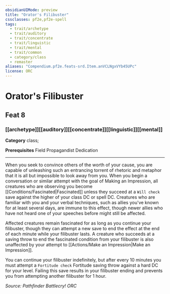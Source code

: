 ```yaml
---
obsidianUIMode: preview
title: "Orator's Filibuster"
cssclasses: pf2e,pf2e-spell
tags:
  - trait/archetype
  - trait/auditory
  - trait/concentrate
  - trait/linguistic
  - trait/mental
  - trait/common
  - category/class
  - remaster
aliases: "Compendium.pf2e.feats-srd.Item.anVCLNgxVYb45UPc"
license: ORC
---
```

# Orator's Filibuster
## Feat 8
### [[archetype]][[auditory]][[concentrate]][[linguistic]][[mental]]

**Category** class; 



**Prerequisites** Field Propagandist Dedication
* * *
When you seek to convince others of the worth of your cause, you are capable of unleashing such an entrancing torrent of rhetoric and metaphor that it is all but impossible to look away from you. When you begin a conversation or similar attempt with the goal of Making an Impression, all creatures who are observing you become [[Conditions/Fascinated|Fascinated]] unless they succeed at a `Will check` save against the higher of your class DC or spell DC. Creatures who are familiar with you and your verbal techniques, such as allies you've known for at least several days, are immune to this effect, though newer allies who have not heard one of your speeches before might still be affected.

Affected creatures remain fascinated for as long as you continue your filibuster, though they can attempt a new save to end the effect at the end of each minute while your filibuster lasts. A creature who succeeds at a saving throw to end the fascinated condition from your filibuster is also unaffected by your attempt to [[Actions/Make an Impression|Make an Impression]].

You can continue your filibuster indefinitely, but after every 10 minutes you must attempt a `Fortitude check` Fortitude saving throw against a hard DC for your level. Failing this save results in your filibuster ending and prevents you from attempting another filibuster for 1 hour.

*Source: Pathfinder Battlecry!*
*ORC*